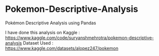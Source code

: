 # Pokemon-Descriptive-Analysis
Pokémon Descriptive Analysis using Pandas

I have done this analysis on Kaggle :  https://www.kaggle.com/code/suryanshmehrotra/pokemon-descriptive-analysis 
Dataset Used : https://www.kaggle.com/datasets/alopez247/pokemon
